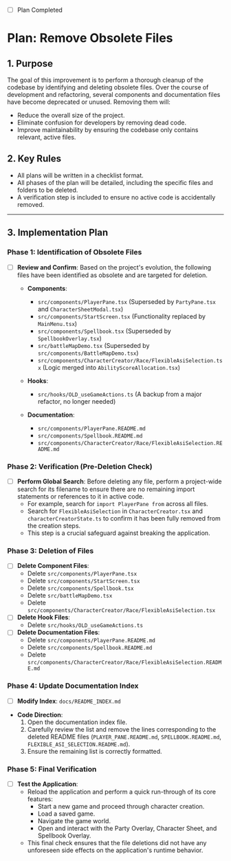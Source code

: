 - [ ] Plan Completed

# Plan: Remove Obsolete Files

## 1. Purpose

The goal of this improvement is to perform a thorough cleanup of the codebase by identifying and deleting obsolete files. Over the course of development and refactoring, several components and documentation files have become deprecated or unused. Removing them will:
-   Reduce the overall size of the project.
-   Eliminate confusion for developers by removing dead code.
-   Improve maintainability by ensuring the codebase only contains relevant, active files.

## 2. Key Rules

-   All plans will be written in a checklist format.
-   All phases of the plan will be detailed, including the specific files and folders to be deleted.
-   A verification step is included to ensure no active code is accidentally removed.

---

## 3. Implementation Plan

### Phase 1: Identification of Obsolete Files

-   [ ] **Review and Confirm**: Based on the project's evolution, the following files have been identified as obsolete and are targeted for deletion.

    *   **Components**:
        -   `src/components/PlayerPane.tsx` (Superseded by `PartyPane.tsx` and `CharacterSheetModal.tsx`)
        -   `src/components/StartScreen.tsx` (Functionality replaced by `MainMenu.tsx`)
        -   `src/components/Spellbook.tsx` (Superseded by `SpellbookOverlay.tsx`)
        -   `src/battleMapDemo.tsx` (Superseded by `src/components/BattleMapDemo.tsx`)
        -   `src/components/CharacterCreator/Race/FlexibleAsiSelection.tsx` (Logic merged into `AbilityScoreAllocation.tsx`)

    *   **Hooks**:
        -   `src/hooks/OLD_useGameActions.ts` (A backup from a major refactor, no longer needed)

    *   **Documentation**:
        -   `src/components/PlayerPane.README.md`
        -   `src/components/Spellbook.README.md`
        -   `src/components/CharacterCreator/Race/FlexibleAsiSelection.README.md`

### Phase 2: Verification (Pre-Deletion Check)

-   [ ] **Perform Global Search**: Before deleting any file, perform a project-wide search for its filename to ensure there are no remaining import statements or references to it in active code.
    -   For example, search for `import PlayerPane from` across all files.
    -   Search for `FlexibleAsiSelection` in `CharacterCreator.tsx` and `characterCreatorState.ts` to confirm it has been fully removed from the creation steps.
    -   This step is a crucial safeguard against breaking the application.

### Phase 3: Deletion of Files

-   [ ] **Delete Component Files**:
    -   Delete `src/components/PlayerPane.tsx`
    -   Delete `src/components/StartScreen.tsx`
    -   Delete `src/components/Spellbook.tsx`
    -   Delete `src/battleMapDemo.tsx`
    -   Delete `src/components/CharacterCreator/Race/FlexibleAsiSelection.tsx`
-   [ ] **Delete Hook Files**:
    -   Delete `src/hooks/OLD_useGameActions.ts`
-   [ ] **Delete Documentation Files**:
    -   Delete `src/components/PlayerPane.README.md`
    -   Delete `src/components/Spellbook.README.md`
    -   Delete `src/components/CharacterCreator/Race/FlexibleAsiSelection.README.md`

### Phase 4: Update Documentation Index

-   [ ] **Modify Index**: `docs/README_INDEX.md`
-   **Code Direction**:
    1.  Open the documentation index file.
    2.  Carefully review the list and remove the lines corresponding to the deleted README files (`PLAYER_PANE.README.md`, `SPELLBOOK.README.md`, `FLEXIBLE_ASI_SELECTION.README.md`).
    3.  Ensure the remaining list is correctly formatted.

### Phase 5: Final Verification

-   [ ] **Test the Application**:
    -   Reload the application and perform a quick run-through of its core features:
        -   Start a new game and proceed through character creation.
        -   Load a saved game.
        -   Navigate the game world.
        -   Open and interact with the Party Overlay, Character Sheet, and Spellbook Overlay.
    -   This final check ensures that the file deletions did not have any unforeseen side effects on the application's runtime behavior.